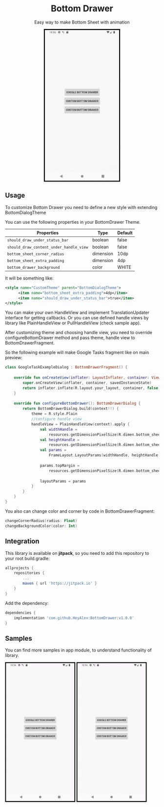 <h1 align="center">Bottom Drawer</h1>
<p align="center">Easy way to make Bottom Sheet with animation</p>
<p align="center"><a href="https://github.com/heyalex/BottomDrawer" target="_blank"><img width="250"src="raw/sample_google_task.gif"></a></p>

## Usage
To customize Bottom Drawer you need to define a new style with extending BottomDialogTheme

You can use the following properties in your BottomDrawer Theme.

| Properties                                 | Type                              | Default |
| ------------------------                   | --------------------------------- | ------- |
| `should_draw_under_status_bar`             | boolean                           | false   |
| `should_draw_content_under_handle_view`    | boolean                           | false   |
| `bottom_sheet_corner_radius`               | dimension                         | 10dp    |
| `bottom_sheet_extra_padding`               | dimension                         | 4dp     |
| `bottom_drawer_background`                 | color                             | WHITE   |


It will be something like:
```xml
<style name="CustomTheme" parent="BottomDialogTheme">
      <item name="bottom_sheet_extra_padding">4dp</item>
      <item name="should_draw_under_status_bar">true</item>
</style>
```
You can make your own HandleView and implement TranslationUpdater interface for getting callbacks.
Or you can use defined handle views by library like PlainHandleView or PullHandleView (check sample app).

After customizing theme and choosing handle view, you need to override configureBottomDrawer method and pass theme, handle view to BottomDrawerFragment.

So the following example will make Google Tasks fragment like on main preview:
```kotlin
class GoogleTaskExampleDialog : BottomDrawerFragment() {

    override fun onCreateView(inflater: LayoutInflater, container: ViewGroup?, savedInstanceState: Bundle?): View? {
        super.onCreateView(inflater, container, savedInstanceState)
        return inflater.inflate(R.layout.your_layout, container, false)
    }

    override fun configureBottomDrawer(): BottomDrawerDialog {
        return BottomDrawerDialog.build(context!!) {
            theme = R.style.Plain
            //configure handle view
            handleView = PlainHandleView(context).apply {
                val widthHandle =
                    resources.getDimensionPixelSize(R.dimen.bottom_sheet_handle_width)
                val heightHandle =
                    resources.getDimensionPixelSize(R.dimen.bottom_sheet_handle_height)
                val params =
                    FrameLayout.LayoutParams(widthHandle, heightHandle, Gravity.CENTER_HORIZONTAL)

                params.topMargin =
                    resources.getDimensionPixelSize(R.dimen.bottom_sheet_handle_top_margin)

                layoutParams = params
            }
        }
    }
}
```


You also can change color and corner by code in BottomDrawerFragment:
```kotlin
changeCornerRadius(radius: Float)
changeBackgroundColor(color: Int)
```

## Integration

This library is available on **jitpack**, so you need to add this repository to your root build.gradle:

```groovy
allprojects {
    repositories {
        ...
        maven { url 'https://jitpack.io' }
    }
}
```

Add the dependency:

```groovy
dependencies {
    implementation 'com.github.HeyAlex:BottomDrawer:v1.0.0'
}
```

## Samples
You can find more samples in app module, to understand functionality of library.

![](/raw/sample_custom_pull.gif)
![](/raw/sample_custom_arrow.gif)
